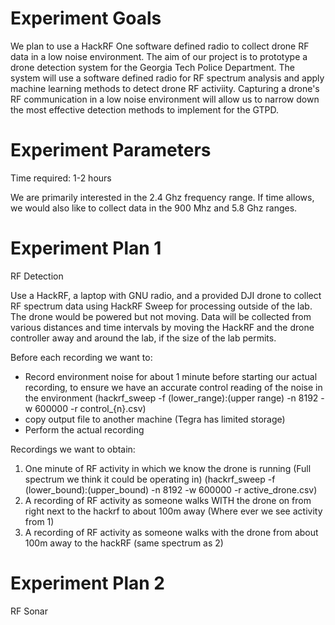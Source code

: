# Experiment Goals

We plan to use a HackRF One software defined radio to collect drone RF data in a low noise environment. The aim of our project is to prototype a drone detection system for the Georgia Tech Police Department. The system will use a software defined radio for RF spectrum analysis and apply machine learning methods to detect drone RF activiity. Capturing a drone's RF communication in a low noise environment will allow us to narrow down the most effective detection methods to implement for the GTPD.


# Experiment Parameters

Time required: 1-2 hours


We are primarily interested in the 2.4 Ghz frequency range. If time allows, we would also like to collect data in the 900 Mhz and 5.8 Ghz ranges.

# Experiment Plan 1  
RF Detection

Use a HackRF, a laptop with GNU radio, and a provided DJI drone to collect RF spectrum data using HackRF Sweep for processing outside of the lab. The drone would be powered but not moving. Data will be collected from various distances and time intervals by moving the HackRF and the drone controller away and around the lab, if the size of the lab permits.

Before each recording we want to:
- Record environment noise for about 1 minute before starting our actual recording, to ensure we have an accurate control reading of the noise in the environment
(hackrf_sweep -f (lower_range):(upper range) -n 8192 -w 600000 -r control_{n}.csv)
- copy output file to another machine (Tegra has limited storage)
- Perform the actual recording

Recordings we want to obtain:
1. One minute of RF activity in which we know the drone is running (Full spectrum we think it could be operating in) 
(hackrf_sweep -f (lower_bound):(upper_bound) -n 8192 -w 600000 -r active_drone.csv)
2. A recording of RF activity as someone walks WITH the drone on from right next to the hackrf to about 100m away (Where ever we see activity from 1)
3. A recording of RF activity as someone walks with the drone from about 100m away to the hackRF (same spectrum as 2)

# Experiment Plan 2  
RF Sonar

